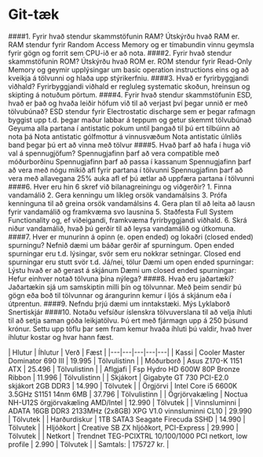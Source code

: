 # Git-tæk

####1. Fyrir hvað stendur skammstöfunin RAM? Útskýrðu hvað RAM er.
	RAM stendur fyrir Random Access Memory og er tímabundin vinnu geymsla fyrir gögn og forrit sem CPU-ið er að nota.
####2. Fyrir hvað stendur skammstöfunin ROM? Útskýrðu hvað ROM er.
	ROM stendur fyrir Read-Only Memory og geymir upplýsingar um basic operation instructions eins og að kveikja á tölvunni og hlaða upp stýrikerfniu.
####3. Hvað er fyrirbyggjandi viðhald? 
	Fyrirbyggjandi viðhald er regluleg systematic skoðun, hreinsun og skipting á notuðum pörtum.
####4. Fyrir hvað stendur skammstöfunin ESD, hvað er það og hvaða leiðir höfum við til að verjast því þegar unnið er með tölvubúnað?
	ESD stendur fyrir Electrostatic discharge sem er þegar rafmagn byggist upp t.d. þegar maður labbar á teppum og getur skemmt tölvubúnað
	Geyuma alla partana í antistatic pokum until þangað til þú ert tilbúinn að nota þá
	Nota antistatic gólfmottur á vinnusvæðum
	Nota antistatic úlnliðs band þegar þú ert að vinna með tölvur
####5. Hvað þarf að hafa í huga við val á spennugjöfum?
	Spennugjafinn þarf að vera compatible með móðurborðinu
	Spennugjafinn þarf að passa í kassanum
	Spennugjafinn þarf að vera með nógu mikið afl fyrir partana í tölvunni
	Spennugjafinn þarf að vera með allavegana 25% auka afl ef þú ætlar að uppfæra partana í tölvunni
####6. Hver eru hin 6 skref við bilanagreiningu og viðgerðir?
	1. Finna vandamálið
	2. Gera kenningu um líkleg orsök vandamálsins
	3. Prófa kenninguna til að greina orsök vandamálsins
	4. Gera plan til að leita að lausn fyrir vandamálið og framkvæma svo lausnina
	5. Staðfesta Full System Functionality og, ef viðeigandi, framkvæma fyrirbyggjandi viðhald.
	6. Skrá niður vandamálið, hvað þú gerðir til að leysa vandamálið og útkomuna.
####7. Hver er munurinn á opinn (e. open ended) og lokaðri (closed ended) spurningu? Nefnið dæmi um báðar gerðir af spurningum.
	Open ended spurningar eru t.d. lýsingar, svör sem eru nokkrar setningar.
	Closed end spurningar eru stutt svör t.d. Já/nei, tölur
	Dæmi um open ended spurningar:
		Lýstu hvað er að gerast á skjánum
	Dæmi um closed ended spurningar:
		Hefur einhver notað tölvuna þína nýlega?
####8. Hvað eru jaðartæki?
	Jaðartækin sjá um samskiptin milli þín og tölvunnar. Með þeim sendir þú gögn eða boð til tölvunnar og árangurinn kemur í ljós á skjánum eða í útprentun.
####9. Nefndu þrjú dæmi um inntakstæki.
	Mýs
	Lyklaborð
	Snertiskjár
####10. Notaðu vefsíður íslenskra tölvuverslana til að velja íhluti til að setja saman góða leikjatölvu. Þú ert með fjármagn upp á 250 þúsund krónur. Settu upp töflu þar sem fram kemur hvaða íhluti þú valdir, hvað hver íhlutur kostar og hvar hann fæst.

| Hlutur | Íhlutur | Verð | Fæst |
|---|---|---|---|---|
| Kassi | Cooler Master Dominator 690 III | 19.995 | Tölvulistinn |
| Móðurborð | Asus Z170-K 1151 ATX | 25.496 | Tölvulistinn |
| Aflgjafi | Fsp Hydro HD 600W 80P Bronze Ribbon | 11.996 | Tölvulistinn |
| Skjákort | Gigabyte GT 730 PCI-E2.0 skjákort 2GB DDR3 | 14.990 | Tölvutek |
| Örgjörvi | Intel Core i5 6600K 3.5GHz S1151 14nm 6MB | 37.796 | Tölvulistinn |
| Ögrjörvakæling | Noctua NH-U12S örgjörvakæling AMD/Intel | 12.990 | Tölvutek |
| Vinnsluminni | ADATA 16GB DDR3 2133MHz (2x8GB) XPG V1.0 vinnsluminni CL10 | 29.990  | Tölvutek |
| Harðurdiskur | 1TB SATA3 Seagate Firecuda SSHD | 14.990 | Tölvutek |
| Hljóðkort | Creative SB ZX hljóðkort, PCI-Express | 29.990 | Tölvutek |
| Netkort | Trendnet TEG-PCIXTRL 10/100/1000 PCI netkort, low profile | 2.990 | Tölvutek |
| Samtals: | 175727 kr. |


